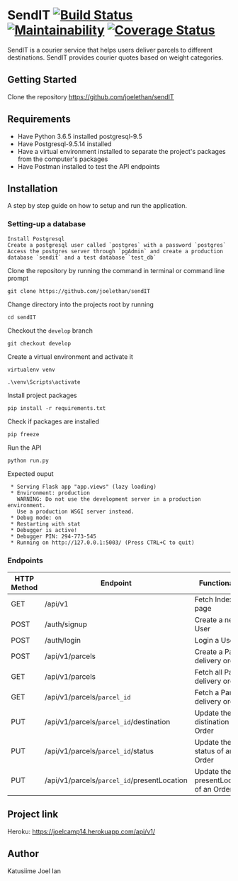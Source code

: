 # SendIT [![Build Status](https://travis-ci.org/joelethan/sendIT.svg?branch=develop)](https://travis-ci.org/joelethan/sendIT) [![Maintainability](https://api.codeclimate.com/v1/badges/ceb2c8d5e078eb027d7d/maintainability)](https://codeclimate.com/github/joelethan/sendIT/maintainability) [![Coverage Status](https://coveralls.io/repos/github/joelethan/sendIT/badge.svg?branch=develop)](https://coveralls.io/github/joelethan/sendIT?branch=develop)
SendIT is a courier service that helps users deliver parcels to different destinations. SendIT provides courier quotes based on weight categories.

## Getting Started

 Clone the repository https://github.com/joelethan/sendIT

## Requirements

- Have Python 3.6.5 installed postgresql-9.5
- Have Postgresql-9.5.14 installed
- Have a virtual environment installed to separate the project's packages from the computer's packages
- Have Postman installed to test the API endpoints

## Installation
A step by step guide on how to setup and run the application. 

### Setting-up a database
```
Install Postgresql
Create a postgresql user called `postgres` with a password `postgres`
Access the postgres server through `pgAdmin` and create a production database `sendit` and a test database `test_db`

```

 Clone the repository by running the command in terminal or command line prompt
```
git clone https://github.com/joelethan/sendIT
```
 Change directory into the projects root by running
```
cd sendIT
```
 Checkout the `develop` branch
```
git checkout develop
```
 Create a virtual environment and activate it
```
virtualenv venv
```
```
.\venv\Scripts\activate
```

 Install project packages
```
pip install -r requirements.txt
```

 Check if packages are installed
```
pip freeze
```

 Run the API
```
python run.py
```

 Expected ouput
```
 * Serving Flask app "app.views" (lazy loading)
 * Environment: production
   WARNING: Do not use the development server in a production environment.
   Use a production WSGI server instead.
 * Debug mode: on
 * Restarting with stat
 * Debugger is active!
 * Debugger PIN: 294-773-545
 * Running on http://127.0.0.1:5003/ (Press CTRL+C to quit)
```
### Endpoints

HTTP Method|Endpoint|Functionality
-----------|--------|-------------
GET|/api/v1|Fetch Index page
POST|/auth/signup|Create a new User
POST|/auth/login|Login a User
POST|/api/v1/parcels|Create a Parcel delivery order
GET|/api/v1/parcels|Fetch all Parcel delivery orders
GET|/api/v1/parcels/`parcel_id`|Fetch a Parcel delivery order
PUT|/api/v1/parcels/`parcel_id`/destination|Update the distination of an Order
PUT|/api/v1/parcels/`parcel_id`/status|Update the status of an Order
PUT|/api/v1/parcels/`parcel_id`/presentLocation|Update the presentLocation of an Order


## Project link
Heroku: https://joelcamp14.herokuapp.com/api/v1/

## Author

Katusiime Joel Ian

